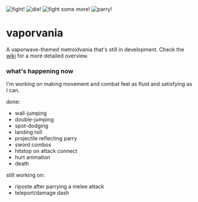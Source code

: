 ![fight!](https://68.media.tumblr.com/1261cee952ae792a087b570e00352ace/tumblr_ouncb60VuC1tk26l4o1_r1_400.gif)
![die!](https://68.media.tumblr.com/893cbdd14b225fc5a40287c509d76a37/tumblr_ouv4n49nCm1tk26l4o1_400.gif)
![fight some more!](https://68.media.tumblr.com/6fc81e64f40611ba75ed299ec21504e1/tumblr_outf25Irw91tk26l4o1_400.gif)
![parry!](https://68.media.tumblr.com/93251a822ef19383f4e595d03308746d/tumblr_ouv39gbDUe1tk26l4o1_400.gif)
# vaporvania
A vaporwave-themed metroidvania that's still in development. Check the [wiki](https://github.com/adriangarza/vaporvania/wiki) for a more detailed overview.

### what's happening now
I'm working on making movement and combat feel as fluid and satisfying as I can.

done:
- wall-jumping
- double-jumping
- spot-dodging
- landing roll
- projectile reflecting parry
- sword combos
- hitstop on attack connect
- hurt animation
- death

still working on:
- riposte after parrying a melee attack
- teleport/damage dash
